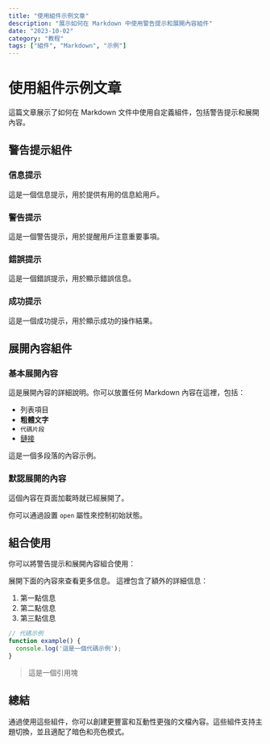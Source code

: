 ```yaml
---
title: "使用組件示例文章"
description: "展示如何在 Markdown 中使用警告提示和展開內容組件"
date: "2023-10-02"
category: "教程"
tags: ["組件", "Markdown", "示例"]
---
```


# 使用組件示例文章

這篇文章展示了如何在 Markdown 文件中使用自定義組件，包括警告提示和展開內容。

## 警告提示組件

### 信息提示

<Alert type="info" title="提示">
這是一個信息提示，用於提供有用的信息給用戶。
</Alert>

### 警告提示

<Alert type="warning" title="注意">
這是一個警告提示，用於提醒用戶注意重要事項。
</Alert>

### 錯誤提示

<Alert type="error" title="錯誤">
這是一個錯誤提示，用於顯示錯誤信息。
</Alert>

### 成功提示

<Alert type="success" title="成功">
這是一個成功提示，用於顯示成功的操作結果。
</Alert>

## 展開內容組件

### 基本展開內容

<ExpandableContent title="點擊展開詳細說明">
這是展開內容的詳細說明。你可以放置任何 Markdown 內容在這裡，包括：

- 列表項目
- **粗體文字**
- `代碼片段`
- [鏈接](https://example.com)

這是一個多段落的內容示例。
</ExpandableContent>

### 默認展開的內容

<ExpandableContent title="默認展開的內容" open>
這個內容在頁面加載時就已經展開了。

你可以通過設置 `open` 屬性來控制初始狀態。
</ExpandableContent>

## 組合使用

你可以將警告提示和展開內容組合使用：

<Alert type="info">
展開下面的內容來查看更多信息。
</Alert>

<ExpandableContent title="更多信息">
這裡包含了額外的詳細信息：

1. 第一點信息
2. 第二點信息
3. 第三點信息

```javascript
// 代碼示例
function example() {
  console.log('這是一個代碼示例');
}
```

> 這是一個引用塊
</ExpandableContent>

## 總結

通過使用這些組件，你可以創建更豐富和互動性更強的文檔內容。這些組件支持主題切換，並且適配了暗色和亮色模式。